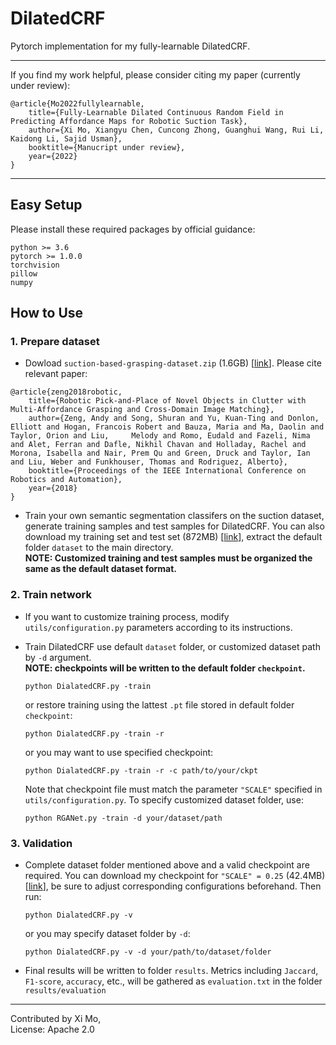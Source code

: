 # DilatedCRF
Pytorch implementation for my fully-learnable DilatedCRF. 
***********************************
If you find my work helpful, please consider citing my paper (currently under review):
```
@article{Mo2022fullylearnable,
    title={Fully-Learnable Dilated Continuous Random Field in Predicting Affordance Maps for Robotic Suction Task},  
    author={Xi Mo, Xiangyu Chen, Cuncong Zhong, Guanghui Wang, Rui Li, Kaidong Li, Sajid Usman},
    booktitle={Manucript under review}, 
    year={2022}  
}
```
***********************************
## Easy Setup
Please install these required packages by official guidance:

`python >= 3.6`   
`pytorch >= 1.0.0`  
`torchvision`   
`pillow`   
`numpy`

## How to Use
### 1. Prepare dataset
* Dowload `suction-based-grasping-dataset.zip` (1.6GB) [[link](https://vision.princeton.edu/projects/2017/arc/)].
Please cite relevant paper:
```
@article{zeng2018robotic, 
    title={Robotic Pick-and-Place of Novel Objects in Clutter with Multi-Affordance Grasping and Cross-Domain Image Matching},  
    author={Zeng, Andy and Song, Shuran and Yu, Kuan-Ting and Donlon, Elliott and Hogan, Francois Robert and Bauza, Maria and Ma, Daolin and Taylor, Orion and Liu,     Melody and Romo, Eudald and Fazeli, Nima and Alet, Ferran and Dafle, Nikhil Chavan and Holladay, Rachel and Morona, Isabella and Nair, Prem Qu and Green, Druck and Taylor, Ian and Liu, Weber and Funkhouser, Thomas and Rodriguez, Alberto},  
    booktitle={Proceedings of the IEEE International Conference on Robotics and Automation}, 
    year={2018}  
}
```
* Train your own semantic segmentation classifers on the suction dataset, generate training samples and test samples for DilatedCRF. You can also download my 
training set and test set (872MB) [[link](https://drive.google.com/file/d/1EhXTVPmgE4mg4ImnKEsd72St2O_zHE2d/view?usp=sharing)], extract the default folder `dataset` to the main directory.   
**NOTE: Customized training and test samples must be organized the same as the default dataset format.**

### 2. Train network
* If you want to customize training process, modify `utils/configuration.py` parameters according to its instructions.
* Train DilatedCRF use default `dataset` folder, or customized dataset path by `-d` argument.   
**NOTE: checkpoints will be written to the default folder `checkpoint`.**
    ```
    python DialatedCRF.py -train
    ```  
    or restore training using the lattest `.pt` file stored in default folder `checkpoint`:
    ```
    python DialatedCRF.py -train -r
    ```
    or you may want to use specified checkpoint:
    ```
    python DialatedCRF.py -train -r -c path/to/your/ckpt
    ```
    Note that checkpoint file must match the parameter `"SCALE"` specified in `utils/configuration.py`. To specify customized dataset folder, use:   
    
    ```
    python RGANet.py -train -d your/dataset/path
    ```
    
### 3. Validation
* Complete dataset folder mentioned above and a valid checkpoint are required. You can download my checkpoint for `"SCALE" = 0.25` (42.4MB) 
[[link](https://drive.google.com/file/d/1fMhrxR9mIx3MthqzI3Z94mxjoOj8knHk/view?usp=sharing)], be sure to adjust corresponding configurations beforehand. Then run:

    ```
    python DialatedCRF.py -v
    ```
    or you may specify dataset folder by `-d`:
    ```
    python DialatedCRF.py -v -d your/path/to/dataset/folder
    ```
* Final results will be written to folder `results`. Metrics including `Jaccard`, `F1-score`, `accuracy`, etc., will be gathered as `evaluation.txt` in the folder `results/evaluation`
********************************** 
Contributed by Xi Mo,   
License: Apache 2.0
